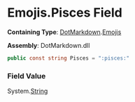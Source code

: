 # Emojis\.Pisces Field

**Containing Type**: [DotMarkdown](../../README.md)\.[Emojis](../README.md)

**Assembly**: DotMarkdown\.dll

```csharp
public const string Pisces = ":pisces:"
```

### Field Value

System\.[String](https://docs.microsoft.com/en-us/dotnet/api/system.string)